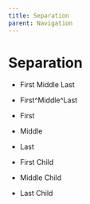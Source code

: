 ```yaml
---
title: Separation
parent: Navigation
---
```


# Separation

- First Middle Last
- First^Middle^Last

- First
- Middle
- Last

- First Child
- Middle Child
- Last Child
